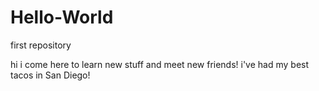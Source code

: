 # Hello-World
first repository 

hi i come here to learn new stuff and meet new friends!
i've had my best tacos in San Diego!
